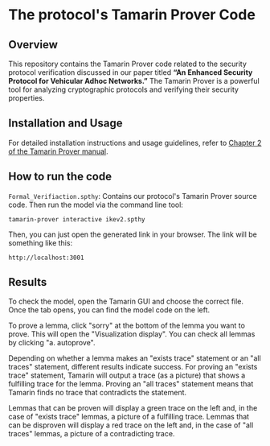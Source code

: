 # The protocol's Tamarin Prover Code 

## Overview

This repository contains the Tamarin Prover code related to the security protocol verification discussed in our paper titled **“An Enhanced Security Protocol for Vehicular Adhoc Networks.”** The Tamarin Prover is a powerful tool for analyzing cryptographic protocols and verifying their security properties.

## Installation and Usage
For detailed installation instructions and usage guidelines, refer to [Chapter 2 of the Tamarin Prover manual](https://tamarin-prover.github.io/manual/master/book/002_installation.html).

## How to run the code
`Formal_Verifiaction.spthy`: Contains our protocol's Tamarin Prover source code. 
Then run the model via the command line tool:

`tamarin-prover interactive ikev2.spthy`

Then, you can just open the generated link in your browser. The link will be something like this:

`http://localhost:3001`

## Results

To check the model, open the Tamarin GUI and choose the correct file. Once the tab opens, you can find the model code on the left.

To prove a lemma, click "sorry" at the bottom of the lemma you want to prove. This will open the "Visualization display". You can check all lemmas by clicking "a. autoprove".

Depending on whether a lemma makes an "exists trace" statement or an "all traces" statement, different results indicate success. For proving an "exists trace" statement, Tamarin will output a trace (as a picture) that shows a fulfilling trace for the lemma. Proving an "all traces" statement means that Tamarin finds no trace that contradicts the statement.

Lemmas that can be proven will display a green trace on the left and, in the case of "exists trace" lemmas, a picture of a fulfilling trace. Lemmas that can be disproven will display a red trace on the left and, in the case of "all traces" lemmas, a picture of a contradicting trace.



